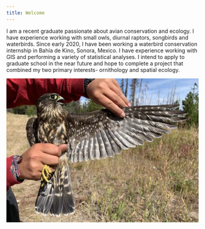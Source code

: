 ```yaml
---
title: Welcome
---
```


I am a recent graduate passionate about avian conservation and ecology. I have experience working with small owls, diurnal raptors, songbirds and waterbirds. Since early 2020, I have been working a waterbird conservation internship in Bahía de Kino, Sonora, Mexico. I have experience working with GIS and performing a variety of statistical analyses. I intend to apply to graduate school in the near future and hope to complete a project that combined my two primary interests- ornithology and spatial ecology.

![Merlin](photos/merl.jpg "Female Merlin--Chelan, WS--Fall 2019")
